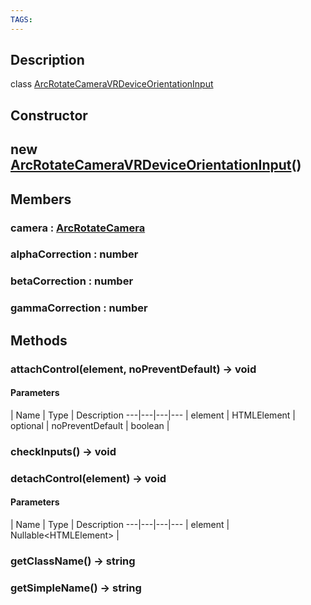 ```yaml
---
TAGS:
---
```

## Description

class [ArcRotateCameraVRDeviceOrientationInput](/classes/3.1/ArcRotateCameraVRDeviceOrientationInput)



## Constructor

## new [ArcRotateCameraVRDeviceOrientationInput](/classes/3.1/ArcRotateCameraVRDeviceOrientationInput)()


## Members

### camera : [ArcRotateCamera](/classes/3.1/ArcRotateCamera)


### alphaCorrection : number


### betaCorrection : number


### gammaCorrection : number


## Methods

### attachControl(element, noPreventDefault) &rarr; void



#### Parameters
 | Name | Type | Description
---|---|---|---
 | element | HTMLElement | 
optional | noPreventDefault | boolean | 
### checkInputs() &rarr; void


### detachControl(element) &rarr; void



#### Parameters
 | Name | Type | Description
---|---|---|---
 | element | Nullable&lt;HTMLElement&gt; | 

### getClassName() &rarr; string


### getSimpleName() &rarr; string


